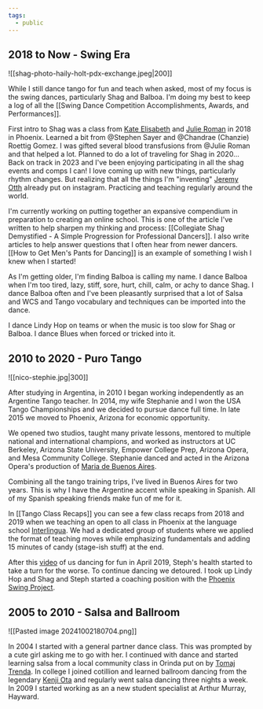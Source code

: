 ```yaml
---
tags:
  - public
---
```

## 2018 to Now - Swing Era
![[shag-photo-haily-holt-pdx-exchange.jpeg|200]]

While I still dance tango for fun and teach when asked, most of my focus is the swing dances, particularly Shag and Balboa. I'm doing my best to keep a log of all the [[Swing Dance Competition Accomplishments, Awards, and Performances]].

First intro to Shag was a class from [Kate Elisabeth](https://www.facebook.com/groups/158748710383061/user/578576302/?__cft__[0]=AZUthi4EtMM_B3eiSg5nIYhpqHY0FDV8tkTpn97tTof09oz9nn4CXzkEvNFzMF7yjIIsYDMnfiSjr8CqY5c3Z5u9omt8WG-h2ouVCtxIG9BnpexilcvUZy1HvuZiXdSgWYUp1sbIKLC7EN2NXlngPsYvs8DwbfhxfqyuKwqmAwIZYdJwlYBcEuSj-Kym40KytPE&__tn__=R]-R) and [Julie Roman](https://www.facebook.com/groups/158748710383061/user/10055357/?__cft__[0]=AZUthi4EtMM_B3eiSg5nIYhpqHY0FDV8tkTpn97tTof09oz9nn4CXzkEvNFzMF7yjIIsYDMnfiSjr8CqY5c3Z5u9omt8WG-h2ouVCtxIG9BnpexilcvUZy1HvuZiXdSgWYUp1sbIKLC7EN2NXlngPsYvs8DwbfhxfqyuKwqmAwIZYdJwlYBcEuSj-Kym40KytPE&__tn__=R]-R) in 2018 in Phoenix. Learned a bit from @Stephen Sayer and @Chandrae (Chanzie) Roettig Gomez. I was gifted several blood transfusions from @Julie Roman and that helped a lot. Planned to do a lot of traveling for Shag  in 2020... Back on track in 2023 and I've been enjoying participating in all the shag events and comps I can! I love coming up with new things, particularly rhythm changes. But realizing that all the things I'm "inventing" [Jeremy Otth](https://www.facebook.com/groups/158748710383061/user/838751389/?__cft__[0]=AZUthi4EtMM_B3eiSg5nIYhpqHY0FDV8tkTpn97tTof09oz9nn4CXzkEvNFzMF7yjIIsYDMnfiSjr8CqY5c3Z5u9omt8WG-h2ouVCtxIG9BnpexilcvUZy1HvuZiXdSgWYUp1sbIKLC7EN2NXlngPsYvs8DwbfhxfqyuKwqmAwIZYdJwlYBcEuSj-Kym40KytPE&__tn__=R]-R) already put on instagram. Practicing and teaching regularly around the world.

I'm currently working on putting together an expansive compendium in preparation to creating an online school. This is one of the article I've written to help sharpen my thinking and process: [[Collegiate Shag Demystified - A Simple Progression for Professional Dancers]]. I also write articles to help answer questions that I often hear from newer dancers. [[How to Get Men's Pants for Dancing]] is an example of something I wish I knew when I started!

As I'm getting older, I'm finding Balboa is calling my name. I dance Balboa when I'm too tired, lazy, stiff, sore, hurt, chill, calm, or achy to dance Shag. I dance Balboa often and I've been pleasantly surprised that a lot of Salsa and WCS and Tango vocabulary and techniques can be imported into the dance.

I dance Lindy Hop on teams or when the music is too slow for Shag or Balboa. I dance Blues when forced or tricked into it.
## 2010 to 2020 - Puro Tango
![[nico-stephie.jpg|300]]

 After studying in Argentina, in 2010 I began working independently as an Argentine Tango teacher. In 2014, my wife Stephanie and I won the USA Tango Championships and we decided to pursue dance full time. In late 2015 we moved to Phoenix, Arizona for economic opportunity.

We opened two studios, taught many private lessons, mentored to multiple national and international champions, and worked as instructors at UC Berkeley, Arizona State University, Empower College Prep, Arizona Opera, and Mesa Community College. Stephanie danced and acted in the Arizona Opera's production of [Maria de Buenos Aires](https://azopera.org/sites/default/files/styles/gallery_large__1200_wide_/public/photo_gallery/Maria%20de%20Buenos%20Aires_Photography%20Tim%20Trumble_14_0.JPG?itok=AwrXo5_X).

Combining all the tango training trips, I've lived in Buenos Aires for two years. This is why I have the Argentine accent while speaking in Spanish. All of my Spanish speaking friends make fun of me for it.

In [[Tango Class Recaps]] you can see a few class recaps from 2018 and 2019 when we teaching an open to all class in Phoenix at the language school [Interlingua](https://www.azinterlingua.com/). We had a dedicated group of students where we applied the format of teaching moves while emphasizing fundamentals and adding 15 minutes of candy (stage-ish stuff) at the end. 

After this [video](https://www.facebook.com/tapia.nicholas/videos/10107126818645137/) of us dancing for fun in April 2019, Steph's health started to take a turn for the worse. To continue dancing we detoured. I took up Lindy Hop and Shag and Steph started a coaching position with the [Phoenix Swing Project](https://www.phoenixswingproject.org/).
## 2005 to 2010 - Salsa and Ballroom
![[Pasted image 20241002180704.png]]

In 2004 I started with a general partner dance class. This was prompted by a cute girl asking me to go with her. I continued with dance and started learning salsa from a local community class in Orinda put on by [Tomaj Trenda](https://www.instagram.com/p/C2tZtOZgeWr/). In college I joined cotillion and learned ballroom dancing from the legendary [Kenji Ota](https://en.wikipedia.org/wiki/Ken_and_Miye_Ota) and regularly went salsa dancing three nights a week. In 2009 I started working as an a new student specialist at Arthur Murray, Hayward.